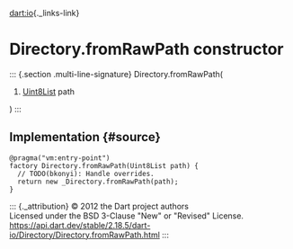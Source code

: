 [dart:io](../../dart-io/dart-io-library){._links-link}

Directory.fromRawPath constructor
=================================

::: {.section .multi-line-signature}
Directory.fromRawPath(

1.  [Uint8List](../../dart-typed_data/uint8list-class) path

)
:::

Implementation {#source}
--------------

``` {.language-dart data-language="dart"}
@pragma("vm:entry-point")
factory Directory.fromRawPath(Uint8List path) {
  // TODO(bkonyi): Handle overrides.
  return new _Directory.fromRawPath(path);
}
```

::: {._attribution}
© 2012 the Dart project authors\
Licensed under the BSD 3-Clause \"New\" or \"Revised\" License.\
<https://api.dart.dev/stable/2.18.5/dart-io/Directory/Directory.fromRawPath.html>
:::
